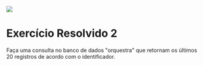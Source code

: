 ![](https://i.imgur.com/xG74tOh.png)

# Exercício Resolvido 2

Faça uma consulta no banco de dados "orquestra" que retornam os últimos 20 registros de acordo com o identificador.
